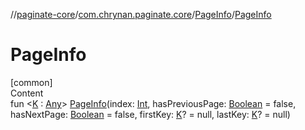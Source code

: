 //[paginate-core](../../index.md)/[com.chrynan.paginate.core](../index.md)/[PageInfo](index.md)/[PageInfo](-page-info.md)



# PageInfo  
[common]  
Content  
fun <[K](index.md) : [Any](https://kotlinlang.org/api/latest/jvm/stdlib/kotlin/-any/index.html)> [PageInfo](-page-info.md)(index: [Int](https://kotlinlang.org/api/latest/jvm/stdlib/kotlin/-int/index.html), hasPreviousPage: [Boolean](https://kotlinlang.org/api/latest/jvm/stdlib/kotlin/-boolean/index.html) = false, hasNextPage: [Boolean](https://kotlinlang.org/api/latest/jvm/stdlib/kotlin/-boolean/index.html) = false, firstKey: [K](index.md)? = null, lastKey: [K](index.md)? = null)  



